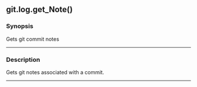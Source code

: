 git.log.get_Note()
------------------

### Synopsis
Gets git commit notes

---

### Description

Gets git notes associated with a commit.

---
